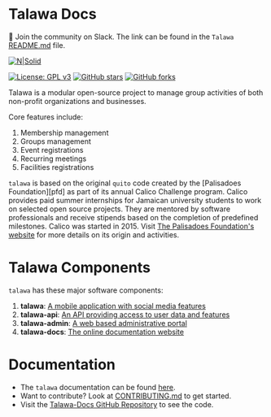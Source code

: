 # Talawa Docs

💬 Join the community on Slack. The link can be found in the `Talawa` [README.md](https://github.com/PalisadoesFoundation/talawa) file.

[![N|Solid](static/img/logos/talawa-logo-200x200.png)](https://github.com/PalisadoesFoundation/talawa-docs)

[![License: GPL v3](https://img.shields.io/badge/License-GPLv3-blue.svg)](https://www.gnu.org/licenses/gpl-3.0)
[![GitHub stars](https://img.shields.io/github/stars/PalisadoesFoundation/talawa-docs.svg?style=social&label=Star&maxAge=2592000)](https://github.com/PalisadoesFoundation/talawa-docs)
[![GitHub forks](https://img.shields.io/github/forks/PalisadoesFoundation/talawa-docs.svg?style=social&label=Fork&maxAge=2592000)](https://github.com/PalisadoesFoundation/talawa-docs)

Talawa is a modular open-source project to manage group activities of both non-profit organizations and businesses.

Core features include:

1.  Membership management
2.  Groups management
3.  Event registrations
4.  Recurring meetings
5.  Facilities registrations

`talawa` is based on the original `quito` code created by the [Palisadoes Foundation][pfd] as part of its annual Calico Challenge program. Calico provides paid summer internships for Jamaican university students to work on selected open source projects. They are mentored by software professionals and receive stipends based on the completion of predefined milestones. Calico was started in 2015. Visit [The Palisadoes Foundation's website](http://www.palisadoes.org/) for more details on its origin and activities.

# Talawa Components

`talawa` has these major software components:

1. **talawa**: [A mobile application with social media features](https://github.com/PalisadoesFoundation/talawa)
1. **talawa-api**: [An API providing access to user data and features](https://github.com/PalisadoesFoundation/talawa-api)
1. **talawa-admin**: [A web based administrative portal](https://github.com/PalisadoesFoundation/talawa-admin)
1. **talawa-docs**: [The online documentation website](https://github.com/PalisadoesFoundation/talawa-docs)

# Documentation

- The `talawa` documentation can be found [here](https://docs.talawa.io/).
- Want to contribute? Look at [CONTRIBUTING.md](CONTRIBUTING.md) to get started.
- Visit the [Talawa-Docs GitHub Repository](https://github.com/PalisadoesFoundation/talawa) to see the code.
